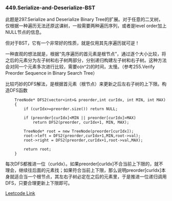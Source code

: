 ### 449.Serialize-and-Deserialize-BST

此题是297.Serialize and Deserialize Binary Tree的扩展。对于任意的二叉树，仅根据一种遍历无法还原这课树，一般需要两种遍历序列，或者是level order加上NULL节点的信息。

但对于BST，它有一个非常好的性质，就是仅用其先序遍历就可逆！

一种直观的想法就是，根据“先序遍历的首元素是根节点”，通过逐个大小比较，将之后的元素分为左子树和右子树两部分，分别递归构建左子树和右子树。这种方法会对同一个元素多次进行比较，需要o(n^2)的时间，太慢。（参考255.Verify Preorder Sequence in Binary Search Tree）

比较巧妙的DFS解法，是根据首元素（根节点）来更新之后左右子树的上下限。构造DFS函数
```
    TreeNode* DFS2(vector<int>& preorder,int curIdx, int MIN, int MAX)
    {
        if (curIdx>=preorder.size()) return NULL;
        
        if (preorder[curIdx]<MIN || preorder[curIdx]>MAX)
            return DFS2(preorder, curIdx+1, MIN, MAX);
        
        TreeNode* root = new TreeNode(preorder[curIdx]);
        root->left = DFS2(preorder,curIdx+1,MIN,root->val);
        root->right = DFS2(preorder,curIdx+1,root->val,MAX); 
        
        return root;
    }
```
每次DFS都推进一位（curIdx）。如果preorder[curIdx]不合当前上下限的，就不理会，继续往后面的元素找；如果符合当前上下限，那么说明preorder[curIdx]本身就适合当一个根节点，其左右子树必定在之后的元素里，于是推进一位递归调用DFS，只要合理更新上下限即可。



[Leetcode Link](https://leetcode.com/problems/serialize-and-deserialize-bst)